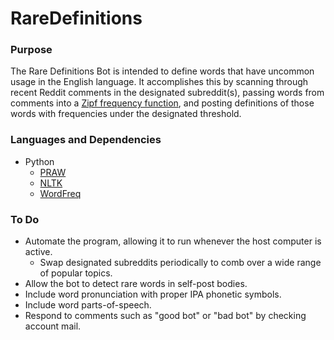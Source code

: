 # RareDefinitions
### Purpose
The Rare Definitions Bot is intended to define words that have uncommon usage in the English language. It accomplishes this by scanning through recent Reddit comments in the designated subreddit(s), passing words from comments into a [Zipf frequency function](https://en.wikipedia.org/wiki/Zipf%27s_law), and posting definitions of those words with frequencies under the designated threshold.

### Languages and Dependencies
* Python
  * [PRAW](https://github.com/praw-dev/praw)
  * [NLTK](https://www.nltk.org/)
  * [WordFreq](https://github.com/LuminosoInsight/wordfreq)
  
### To Do
* Automate the program, allowing it to run whenever the host computer is active.
  * Swap designated subreddits periodically to comb over a wide range of popular topics.
* Allow the bot to detect rare words in self-post bodies.
* Include word pronunciation with proper IPA phonetic symbols.
* Include word parts-of-speech.
* Respond to comments such as "good bot" or "bad bot" by checking account mail.
